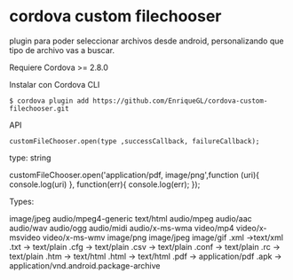 # cordova custom filechooser
plugin para poder seleccionar archivos desde android, personalizando que tipo de archivo vas a buscar.
 
Requiere Cordova >= 2.8.0 

Instalar con Cordova CLI
	
	$ cordova plugin add https://github.com/EnriqueGL/cordova-custom-filechooser.git
  
API

	customFileChooser.open(type ,successCallback, failureCallback); 
  type: string
  
  customFileChooser.open('application/pdf, image/png',function (uri){
      console.log(uri)
    }, function(err){
      console.log(err);
    });
  
Types: 

image/jpeg
audio/mpeg4-generic
text/html
audio/mpeg
audio/aac
audio/wav
audio/ogg
audio/midi
audio/x-ms-wma
video/mp4
video/x-msvideo
video/x-ms-wmv
image/png
image/jpeg
image/gif
.xml ->text/xml
.txt -> text/plain
.cfg -> text/plain
.csv -> text/plain
.conf -> text/plain
.rc -> text/plain
.htm -> text/html
.html -> text/html
.pdf -> application/pdf
.apk -> application/vnd.android.package-archive

